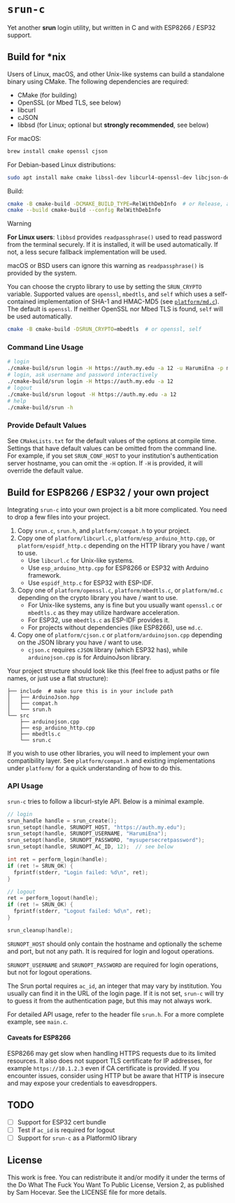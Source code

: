 # `srun-c`

Yet another **srun** login utility, but written in C and with ESP8266 / ESP32 support.

## Build for \*nix

Users of Linux, macOS, and other Unix-like systems can build a standalone binary using CMake. The following dependencies are required:

- CMake (for building)
- OpenSSL (or Mbed TLS, see below)
- libcurl
- cJSON
- libbsd (for Linux; optional but **strongly recommended**, see below)

For macOS:

```sh
brew install cmake openssl cjson
```

For Debian-based Linux distributions:

```sh
sudo apt install make cmake libssl-dev libcurl4-openssl-dev libcjson-dev libbsd-dev
```

Build:

```sh
cmake -B cmake-build -DCMAKE_BUILD_TYPE=RelWithDebInfo  # or Release, at your choice
cmake --build cmake-build --config RelWithDebInfo
```

> [!WARNING]
> **For Linux users**: `libbsd` provides `readpassphrase()` used to read password from the terminal securely. If it is installed, it will be used automatically. If not, a less secure fallback implementation will be used.
>
> macOS or BSD users can ignore this warning as `readpassphrase()` is provided by the system.

You can choose the crypto library to use by setting the `SRUN_CRYPTO` variable. Supported values are `openssl`, `mbedtls`, and `self` which uses a self-contained implementation of SHA-1 and HMAC-MD5 (see [`platform/md.c`](platform/md.c)). The default is `openssl`. If neither OpenSSL nor Mbed TLS is found, `self` will be used automatically.

```sh
cmake -B cmake-build -DSRUN_CRYPTO=mbedtls  # or openssl, self
```

### Command Line Usage

```sh
# login
./cmake-build/srun login -H https://auth.my.edu -a 12 -u HarumiEna -p mysupersecretpassword
# login, ask username and password interactively
./cmake-build/srun login -H https://auth.my.edu -a 12
# logout
./cmake-build/srun logout -H https://auth.my.edu -a 12
# help
./cmake-build/srun -h
```

### Provide Default Values

See `CMakeLists.txt` for the default values of the options at compile time. Settings that have default values can be omitted from the command line. For example, if you set `SRUN_CONF_HOST` to your institution's authentication server hostname, you can omit the `-H` option. If `-H` is provided, it will override the default value.

## Build for ESP8266 / ESP32 / your own project

Integrating `srun-c` into your own project is a bit more complicated. You need to drop a few files into your project.

1. Copy `srun.c`, `srun.h`, and `platform/compat.h` to your project.
2. Copy one of `platform/libcurl.c`, `platform/esp_arduino_http.cpp`, or `platform/espidf_http.c` depending on the HTTP library you have / want to use.
   - Use `libcurl.c` for Unix-like systems.
   - Use `esp_arduino_http.cpp` for ESP8266 or ESP32 with Arduino framework.
   - Use `espidf_http.c` for ESP32 with ESP-IDF.
3. Copy one of `platform/openssl.c`, `platform/mbedtls.c`, or `platform/md.c` depending on the crypto library you have / want to use.
    - For Unix-like systems, any is fine but you usually want `openssl.c` or `mbedtls.c` as they may utilize hardware acceleration.
    - For ESP32, use `mbedtls.c` as ESP-IDF provides it.
    - For projects without dependencies (like ESP8266), use `md.c`.
4. Copy one of `platform/cjson.c` or `platform/arduinojson.cpp` depending on the JSON library you have / want to use.
    - `cjson.c` requires `cJSON` library (which ESP32 has), while `arduinojson.cpp` is for ArduinoJson library.

Your project structure should look like this (feel free to adjust paths or file names, or just use a flat structure):

```
├── include  # make sure this is in your include path
│   ├── ArduinoJson.hpp
│   ├── compat.h
│   └── srun.h
└── src
    ├── arduinojson.cpp
    ├── esp_arduino_http.cpp
    ├── mbedtls.c
    └── srun.c
```

If you wish to use other libraries, you will need to implement your own compatibility layer. See `platform/compat.h` and existing implementations under `platform/` for a quick understanding of how to do this.

### API Usage

`srun-c` tries to follow a libcurl-style API. Below is a minimal example.

```c
// login
srun_handle handle = srun_create();
srun_setopt(handle, SRUNOPT_HOST, "https://auth.my.edu");
srun_setopt(handle, SRUNOPT_USERNAME, "HarumiEna");
srun_setopt(handle, SRUNOPT_PASSWORD, "mysupersecretpassword");
srun_setopt(handle, SRUNOPT_AC_ID, 12);  // see below

int ret = perform_login(handle);
if (ret != SRUN_OK) {
  fprintf(stderr, "Login failed: %d\n", ret);
}

// logout
ret = perform_logout(handle);
if (ret != SRUN_OK) {
  fprintf(stderr, "Logout failed: %d\n", ret);
}

srun_cleanup(handle);
```

`SRUNOPT_HOST` should only contain the hostname and optionally the scheme and port, but not any path. It is required for login and logout operations.

`SRUNOPT_USERNAME` and `SRUNOPT_PASSWORD` are required for login operations, but not for logout operations.

The Srun portal requires `ac_id`, an integer that may vary by institution. You usually can find it in the URL of the login page. If it is not set, `srun-c` will try to guess it from the authentication page, but this may not always work.

For detailed API usage, refer to the header file `srun.h`. For a more complete example, see `main.c`.

#### Caveats for ESP8266

ESP8266 may get slow when handling HTTPS requests due to its limited resources. It also does not support TLS certificate for IP addresses, for example `https://10.1.2.3` even if CA certificate is provided. If you encounter issues, consider using HTTP but be aware that HTTP is insecure and may expose your credentials to eavesdroppers.

## TODO

- [ ] Support for ESP32 cert bundle
- [ ] Test if `ac_id` is required for logout
- [ ] Support for `srun-c` as a PlatformIO library

## License

This work is free. You can redistribute it and/or modify it under the terms of the Do What The Fuck You Want To Public License, Version 2, as published by Sam Hocevar. See the LICENSE file for more details.

